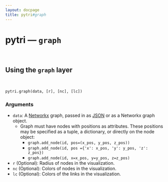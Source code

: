 ```yaml
---
layout: docpage
title: pytri#graph
---
```


<h1 class="display-2">pytri — <code>graph</code></h1>

<br />

## Using the `graph` layer
<br />

```python
pytri.graph(data, [r], [nc], [lc])
```

### Arguments
* `data`: A [Networkx](https://networkx.github.io/documentation/networkx-1.10/overview.html) graph, passed in as [JSON](https://networkx.github.io/documentation/networkx-1.10/reference/readwrite.json_graph.html) or as a Networkx graph object.
    * Graph must have nodes with positions as attributes. These positions may be specified as a tuple, a dictionary, or directly on the node object:
        * `graph.add_node(id, pos=(x_pos, y_pos, z_pos))`
        * `graph.add_node(id, pos ={'x': x_pos, 'y': y_pos, 'z': z_pos})`
        * `graph.add_node(id, x=x_pos, y=y_pos, z=z_pos)`
* `r` (Optional): Radius of nodes in the visualization.
* `nc` (Optional): Colors of nodes in the visualization.
* `lc` (Optional): Colors of the links in the visualization.
